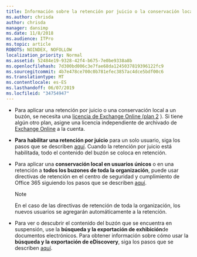 ```yaml
---
title: Información sobre la retención por juicio o la conservación local
ms.author: chrisda
author: chrisda
manager: dansimp
ms.date: 11/8/2018
ms.audience: ITPro
ms.topic: article
ROBOTS: NOINDEX, NOFOLLOW
localization_priority: Normal
ms.assetid: 52484e19-9328-42f4-b675-7e0be9338a8b
ms.openlocfilehash: 7d300bd006c3e7fae68da1245037819396122fc9
ms.sourcegitcommit: 4b7e478ce700c0b781efec3857ac4dce5bdf00c6
ms.translationtype: MT
ms.contentlocale: es-ES
ms.lasthandoff: 06/07/2019
ms.locfileid: "34754947"
---
```

- Para aplicar una retención por juicio o una conservación local a un buzón, se necesita una [licencia de Exchange Online (plan 2](https://docs.microsoft.com/office365/servicedescriptions/office-365-platform-service-description/office-365-plan-options) ). Si tiene algún otro plan, asigne una licencia independiente de archivado de [Exchange Online](https://docs.microsoft.com/office365/servicedescriptions/exchange-online-archiving-service-description/exchange-online-archiving-service-description) a la cuenta. 
    
- **Para habilitar una retención por juicio** para un solo usuario, siga los pasos que se describen [aquí](https://docs.microsoft.com/office365/SecurityCompliance/place-a-mailbox-on-litigation-hold). Cuando la retención por juicio está habilitada, todo el contenido del buzón se coloca en retención.
    
- Para aplicar una **conservación local en usuarios únicos** o en una retención a **todos los buzones de toda la organización**, puede usar directivas de retención en el centro de seguridad y cumplimiento de Office 365 siguiendo los pasos que se describen [aquí](https://docs.microsoft.com/Office365/securitycompliance/retention-policies ).
    
    > [!NOTE]
    > En el caso de las directivas de retención de toda la organización, los nuevos usuarios se agregarán automáticamente a la retención. 
  
- Para ver o descubrir el contenido del buzón que se encuentra en suspensión, use la **búsqueda y la exportación de exhibición**de documentos electrónicos. Para obtener información sobre cómo usar la **búsqueda y la exportación de eDiscovery**, siga los pasos que se describen [aquí](https://docs.microsoft.com/office365/securitycompliance/export-search-results).
    

